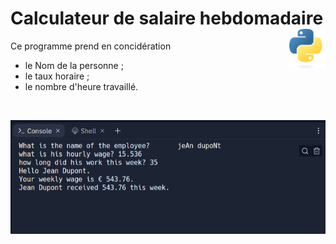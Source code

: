 
# Calculateur de salaire hebdomadaire <img align="right" src="../../src/images/Python-logo-notext.svg" alt="Python" title="Phthon" widht="auto" height="64px">


Ce programme prend en concidération
* le Nom de la personne ;
* le taux horaire ;
* le nombre d'heure travaillé.

<br>

![Capture](../../src/screenshots/calculateurDeSalaireHebdomadaire.png)